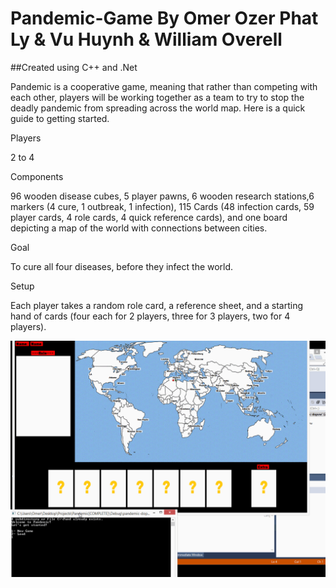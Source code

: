 # Pandemic-Game By Omer Ozer Phat Ly & Vu Huynh & William Overell

##Created using C++ and .Net

Pandemic is a cooperative game, meaning that rather than competing with each other, players will be working together as a team to try to stop the deadly pandemic from spreading across the world map. Here is a quick guide to getting started.

Players

2 to 4

Components

96 wooden disease cubes, 5 player pawns, 6 wooden research stations,6 markers (4 cure, 1 outbreak, 1 infection), 115 Cards (48 infection cards, 59 player cards, 4 role cards, 4 quick reference cards), and one board depicting a map of the world with connections between cities.

Goal

To cure all four diseases, before they infect the world.

Setup

Each player takes a random role card, a reference sheet, and a starting hand of cards (four each for 2 players, three for 3 players, two for 4 players).

![pandemic](https://github.com/OmerUygurOzer/Pandemic-Game/blob/master/pandemic.gif)



